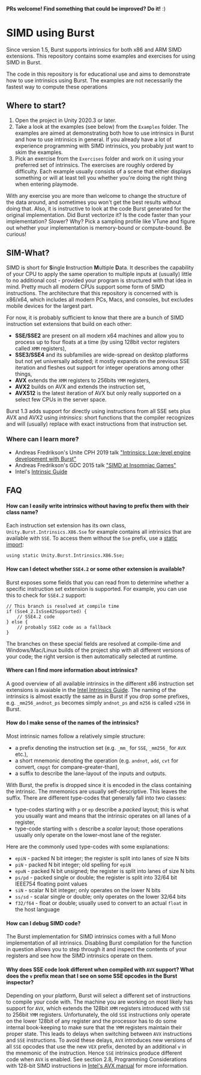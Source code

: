 **PRs welcome! Find something that could be improved? Do it!** :)

# SIMD using Burst
Since version 1.5, Burst supports intrinsics for both x86 and ARM SIMD extensions. This repository contains some examples and exercises for using SIMD in Burst.

The code in this repository is for educational use and aims to demonstrate how to use intrinsics using Burst. The examples are not necessarily the fastest way to compute these operations

## Where to start?
 1. Open the project in Unity 2020.3 or later.
 2. Take a look at the examples (see below) from the `Examples` folder. The examples are aimed at demonstrating both how to use intrinsics in Burst and how to use intrinsics in general. If you already have a lot of experience programming with SIMD intrinsics, you probably just want to skim the examples.
 3. Pick an exercise from the `Exercises` folder and work on it using your preferred set of intrinsics. The exercises are roughly ordered by difficulty. Each example usually consists of a scene that either displays something or will at least tell you whether you're doing the right thing when entering playmode.

With any exercise you are more than welcome to change the structure of the data around, and sometimes you won't get the best results without doing that. Also, it is instructive to look at the code Burst generated for the original implementation. Did Burst vectorize it? Is the code faster than your implementation? Slower? Why? Pick a sampling profile like VTune and figure out whether your implementation is memory-bound or compute-bound. Be curious!

## SIM-What?
SIMD is short for **S**ingle **I**nstruction **M**ultiple **D**ata. It describes the capability of your CPU to apply the same operation to multiple inputs at (usually) little to no additional cost - provided your program is structured with that idea in mind. Pretty much all modern CPUs support some form of SIMD instructions. The architecture that this repository is concerned with is x86/x64, which includes all modern PCs, Macs, and consoles, but excludes mobile devices for the largest part.

For now, it is probably sufficient to know that there are a bunch of SIMD instruction set extensions that build on each other:
 * **SSE/SSE2** are present on all modern x64 machines and allow you to process up to four floats at a time (by using 128bit vector registers called `XMM` registers),
 * **SSE3/SSE4** and its subfamilies are wide-spread on desktop platforms but not yet universally adopted; it mostly expands on the previous SSE iteration and fleshes out support for integer operations among other things,
 * **AVX** extends the `XMM` registers to 256bits `YMM` registers,
 * **AVX2** builds on AVX and extends the instruction set,
 * **AVX512** is the latest iteration of AVX but only really supported on a select few CPUs in the server space.

Burst 1.3 adds support for directly using instructions from all SSE sets plus AVX and AVX2 using *intrinsics*: short functions that the compiler recognizes and will (usually) replace with exact instructions from that instruction set.

### Where can I learn more?
 * Andreas Fredrikson's Unite CPH 2019 talk ["Intrinsics: Low-level engine development with Burst"](https://www.youtube.com/watch?v=BpwvXkoFcp8)
 * Andreas Fredrikson's GDC 2015 talk ["SIMD at Insomniac Games"](https://www.gdcvault.com/play/1022248/SIMD-at-Insomniac-Games-How)
 * Intel's [Intrinsic Guide](https://software.intel.com/sites/landingpage/IntrinsicsGuide/)

## FAQ

#### How can I easily write intrinsics without having to prefix them with their class name?
Each instruction set extension has its own class, `Unity.Burst.Intrinsics.X86.Sse` for example contains all intrinsics that are available with `SSE`. To access them without the `Sse` prefix, use a [static import](https://docs.microsoft.com/en-us/dotnet/csharp/language-reference/keywords/using-static): 
```
using static Unity.Burst.Intrinsics.X86.Sse;
```

#### How can I detect whether `SSE4.2` or some other extension is available?
Burst exposes some fields that you can read from to determine whether a specific instruction set extension is supported. For example, you can use this to check for `SSE4.2` support:

```
// This branch is resolved at compile time
if (Sse4_2.IsSse42Supported) {
    // SSE4.2 code
} else {
    // probably SSE2 code as a fallback
}
```
The branches on these special fields are resolved at compile-time and Windows/Mac/Linux builds of the project ship with all different versions of your code; the right version is then automatically selected at runtime.

#### Where can I find more information about intrinsics?
A good overview of all available intrinsics in the different x86 instruction set extensions is avaiable in the [Intel Intrinsics Guide](https://software.intel.com/sites/landingpage/IntrinsicsGuide/). The naming of the intrinsics is almost exactly the same as in Burst if you drop some prefixes, e.g. `_mm256_andnot_ps` becomes simply `andnot_ps` and `m256` is called `v256` in Burst.

#### How do I make sense of the names of the intrinsics?
Most intrinsic names follow a relatively simple structure:
 * a prefix denoting the instruction set (e.g. `_mm_` for `SSE`, `_mm256_` for `AVX` etc.),
 * a short mnemonic denoting the operation (e.g. `andnot`, `add`, `cvt` for convert, `cmpgt` for compare-greater-than),
 * a suffix to describe the lane-layout of the inputs and outputs.

With Burst, the prefix is dropped since it is encoded in the class containing the intrinsic. The mnemonics are usually self-descriptive. This leaves the suffix. There are different type-codes that generally fall into two classes:
 * type-codes starting with `p` or `ep` describe a _packed_ layout; this is what you usually want and means that the intrinsic operates on all lanes of a register,
 * type-code starting with `s` describe a _scalar_ layout; those operations usually only operate on the lower-most lane of the register.

Here are the commonly used type-codes with some explanations:

 * `epiN` - packed N bit integer; the register is split into lanes of size N bits
 * `piN` - packed N bit integer; old spelling for `epiN`
 * `epuN` - packed N bit unsigned; the register is split into lanes of size N bits
 * `ps/pd` - packed single or double; the register is split into 32/64 bit IEEE754 floating point values
 * `siN` - scalar N bit integer; only operates on the lower N bits
 * `ss/sd` - scalar single or double; only operates on the lower 32/64 bits
 * `f32/f64` - float or double; usually used to convert to an actual `float` in the host language

#### How can I debug SIMD code?
The Burst implementation for SIMD intrinsics comes with a full Mono implementation of all intrinsics. Disabling Burst compilation for the function in question allows you to step through it and inspect the contents of your registers and see how the SIMD intrinsics operate on them.

#### Why does SSE code look different when compiled with `AVX` support? What does the `v` prefix mean that I see on some SSE opcodes in the Burst inspector?
Depending on your platform, Burst will select a different set of instructions to compile your code with. The machine you are working on most likely has support for `AVX`, which extends the 128bit `XMM` registers introduced with `SSE` to 256bit `YMM` registers. Unfortunately, the old `SSE` instructions only operate on the lower 128bit of any register and the processor has to do some internal book-keeping to make sure that the `YMM` registers maintain their proper state. This leads to delays when switching between `AVX` instructions and `SSE` instructions. To avoid these delays, `AVX` introduces new versions of all `SSE` opcodes that use the new `VEX` prefix, denoted by an additional `v` in the mnemonic of the instruction. Hence `SSE` intrinsics produce different code when `AVX` is enabled. See section 2.8, Programming Considerations with 128-bit SIMD instructions in [Intel's AVX manual](https://software.intel.com/sites/default/files/4f/5b/36945) for more information.
